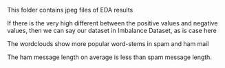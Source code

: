This folder contains jpeg files of EDA results 

 If there is the very high different between the positive values and negative values, then we can say our dataset in Imbalance Dataset, as is case here

 The wordclouds show more popular word-stems in spam and ham mail

 The ham message length on average is less than spam message length.


